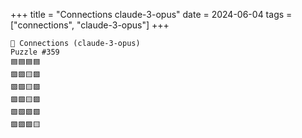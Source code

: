 +++
title = "Connections claude-3-opus"
date = 2024-06-04
tags = ["connections", "claude-3-opus"]
+++

```text
🤖 Connections (claude-3-opus) 
Puzzle #359
🟦🟦🟦🟦
🟪🟪🟨🟪
🟪🟪🟨🟪
🟪🟩🟨🟪
🟩🟩🟩🟩
🟪🟪🟪🟨
```
